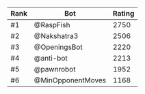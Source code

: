 Rank|Bot|Rating
---|---|---
#1|@RaspFish|2750
#2|@Nakshatra3|2506
#3|@OpeningsBot|2220
#4|@anti-bot|2213
#5|@pawnrobot|1952
#6|@MinOpponentMoves|1168
